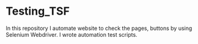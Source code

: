 # Testing_TSF
In this repository I automate website to check the pages, buttons by using Selenium Webdriver. I wrote automation test scripts.
